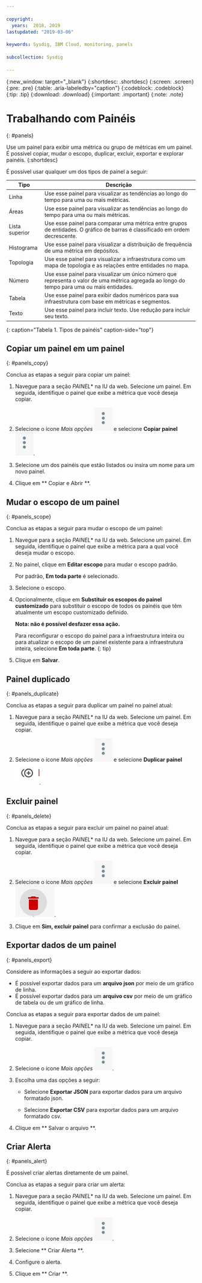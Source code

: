 ```yaml
---

copyright:
  years:  2018, 2019
lastupdated: "2019-03-06"

keywords: Sysdig, IBM Cloud, monitoring, panels

subcollection: Sysdig

---
```


{:new_window: target="_blank"}
{:shortdesc: .shortdesc}
{:screen: .screen}
{:pre: .pre}
{:table: .aria-labeledby="caption"}
{:codeblock: .codeblock}
{:tip: .tip}
{:download: .download}
{:important: .important}
{:note: .note}


# Trabalhando com Painéis
{: #panels}

Use um painel para exibir uma métrica ou grupo de métricas em um painel. É possível copiar, mudar o escopo, duplicar, excluir, exportar e explorar painéis.
{:shortdesc}

É possível usar qualquer um dos tipos de painel a seguir:

| Tipo | Descrição |
|------|-------------|
| Linha | Use esse painel para visualizar as tendências ao longo do tempo para uma ou mais métricas.  |
| Áreas | Use esse painel para visualizar as tendências ao longo do tempo para uma ou mais métricas.  |
| Lista superior | Use esse painel para comparar uma métrica entre grupos de entidades. O gráfico de barras é classificado em ordem decrescente.  |
| Histograma | Use esse painel para visualizar a distribuição de frequência de uma métrica em depósitos.  |
| Topologia | Use esse painel para visualizar a infraestrutura como um mapa de topologia e as relações entre entidades no mapa.  |
| Número | Use esse painel para visualizar um único número que representa o valor de uma métrica agregada ao longo do tempo para uma ou mais entidades.  |
| Tabela | Use esse painel para exibir dados numéricos para sua infraestrutura com base em métricas e segmentos.  |
| Texto | Use esse painel para incluir texto. Use redução para incluir seu texto.  |
{: caption="Tabela 1. Tipos de painéis" caption-side="top"} 



## Copiar um painel em um painel
{: #panels_copy}

Conclua as etapas a seguir para copiar um painel:

1. Navegue para a seção *PAINEL** na IU da web. Selecione um painel. Em seguida, identifique o painel que exibe a métrica que você deseja copiar.

2. Selecione o ícone *Mais opções* ![ícone de três pontos](images/actions.png) e selecione **Copiar painel** ![ícone de cópia](images/actions.png).

3. Selecione um dos painéis que estão listados ou insira um nome para um novo painel. 

4. Clique em  ** Copiar e Abrir **.



## Mudar o escopo de um painel
{: #panels_scope}

Conclua as etapas a seguir para mudar o escopo de um painel:

1. Navegue para a seção *PAINEL** na IU da web. Selecione um painel. Em seguida, identifique o painel que exibe a métrica para a qual você deseja mudar o escopo.

2. No painel, clique em **Editar escopo** para mudar o escopo padrão. 

    Por padrão, **Em toda parte** é selecionado.
    
3. Selecione o escopo. 

4. Opcionalmente, clique em **Substituir os escopos do painel customizado** para substituir o escopo de todos os painéis que têm atualmente um escopo customizado definido. 

    **Nota: não é possível desfazer essa ação.** 

    Para reconfigurar o escopo do painel para a infraestrutura inteira ou para atualizar o escopo de um painel existente para a infraestrutura inteira, selecione **Em toda parte**.
    {: tip}

5. Clique em **Salvar**.



## Painel duplicado
{: #panels_duplicate}

Conclua as etapas a seguir para duplicar um painel no painel atual:

1. Navegue para a seção *PAINEL** na IU da web. Selecione um painel. Em seguida, identifique o painel que exibe a métrica que você deseja copiar.

2. Selecione o ícone *Mais opções* ![ícone de três pontos](images/actions.png) e selecione **Duplicar painel** ![ícone de cópia](images/duplicate.png).


## Excluir painel
{: #panels_delete}

Conclua as etapas a seguir para excluir um painel no painel atual:

1. Navegue para a seção *PAINEL** na IU da web. Selecione um painel. Em seguida, identifique o painel que exibe a métrica que você deseja copiar.

2. Selecione o ícone *Mais opções* ![ícone de três pontos](images/actions.png) e selecione **Excluir painel** ![ícone de cópia](images/delete.png).

3. Clique em **Sim, excluir painel** para confirmar a exclusão do painel.



## Exportar dados de um painel
{: #panels_export}

Considere as informações a seguir ao exportar dados:

* É possível exportar dados para um **arquivo json** por meio de um gráfico de linha.
* É possível exportar dados para um **arquivo csv** por meio de um gráfico de tabela ou de um gráfico de linha.

Conclua as etapas a seguir para exportar dados de um painel:

1. Navegue para a seção *PAINEL** na IU da web. Selecione um painel. Em seguida, identifique o painel que exibe a métrica que você deseja copiar.

2. Selecione o ícone *Mais opções* ![Ícone de três pontos](images/actions.png).

3. Escolha uma das opções a seguir:

    * Selecione **Exportar JSON** para exportar dados para um arquivo formatado json.

    * Selecione **Exportar CSV** para exportar dados para um arquivo formatado csv.

4. Clique em  ** Salvar o arquivo **.




## Criar Alerta
{: #panels_alert}

É possível criar alertas diretamente de um painel.

Conclua as etapas a seguir para criar um alerta:

1. Navegue para a seção *PAINEL** na IU da web. Selecione um painel. Em seguida, identifique o painel que exibe a métrica que você deseja copiar.

2. Selecione o ícone *Mais opções* ![Ícone de três pontos](images/actions.png).

3. Selecione  ** Criar Alerta **.

4. Configure o alerta.

5. Clique em  ** Criar **.


